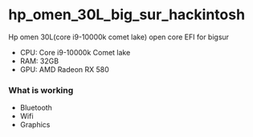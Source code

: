 # hp_omen_30L_big_sur_hackintosh
Hp omen 30L(core i9-10000k comet lake) open core EFI for bigsur

- CPU: Core i9-10000k Comet lake
- RAM: 32GB
- GPU: AMD Radeon RX 580

### What is working
- Bluetooth
- Wifi
- Graphics
